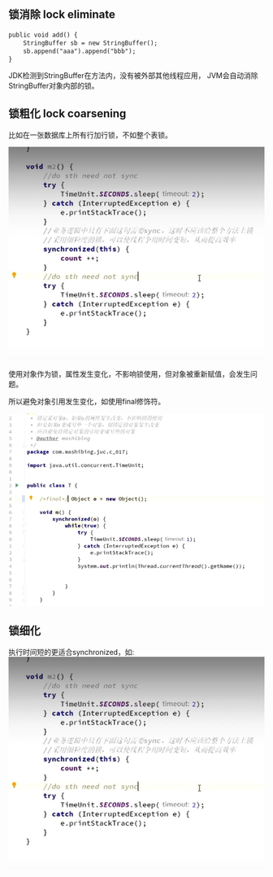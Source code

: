 锁消除 lock eliminate
---

    public void add() {
        StringBuffer sb = new StringBuffer();
        sb.append("aaa").append("bbb");
    }

JDK检测到StringBuffer在方法内，没有被外部其他线程应用，
JVM会自动消除StringBuffer对象内部的锁。


锁粗化 lock coarsening
---

比如在一张数据库上所有行加行锁，不如整个表锁。

![img_23.png](img_23.png)

使用对象作为锁，属性发生变化，不影响锁使用，但对象被重新赋值，会发生问题。

所以避免对象引用发生变化，如使用final修饰符。

![img_24.png](img_24.png)


锁细化
---

执行时间短的更适合synchronized，如:
![img_22.png](img_22.png)